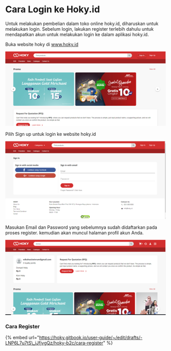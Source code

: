# Cara Login ke Hoky.id

Untuk melakukan pembelian dalam toko online hoky.id, diharuskan untuk melakukan login.  Sebelum login, lakukan register terlebih dahulu untuk mendapatkan akun untuk melakukan login ke dalam aplikasi hoky.id.

Buka website hoky di [www.hoky.id ](http://hoky.id/) 

![website hoky](../../.gitbook/assets/image%20%2832%29.png)

  
Pilih Sign up untuk login ke website hoky.id

![Halaman Login](../../.gitbook/assets/image%20%28256%29.png)

  
Masukan Email dan Password yang sebelumnya sudah didaftarkan pada proses register. kemudian akan muncul halaman profil akun Anda.

![Halaman Profil setalah login](../../.gitbook/assets/image%20%28262%29.png)

### Cara Register 

{% embed url="https://hoky.gitbook.io/user-guide/~/edit/drafts/-LNP6L7u7tS\_iJfjvgQz/hoky-b2c/cara-register" %}



